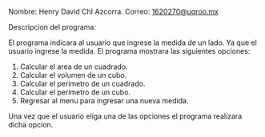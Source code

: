 Nombre: Henry David ChI Azcorra.
Correo: 1620270@uqroo.mx

Descripcion del programa:

El programa indicara al usuario que ingrese la medida de un lado. Ya que el usuario ingrese la medida. El programa mostrara las
siguientes opciones:

1) Calcular el area de un cuadrado.
2) Calcular el volumen de un cubo.
3) Calcular el perimetro de un cuadrado.
4) Calcular el perimetro de un cubo.
5) Regresar al menu para ingresar una nueva medida.

Una vez que el usuario eliga una de las opciones el programa realizara dicha opcion.

